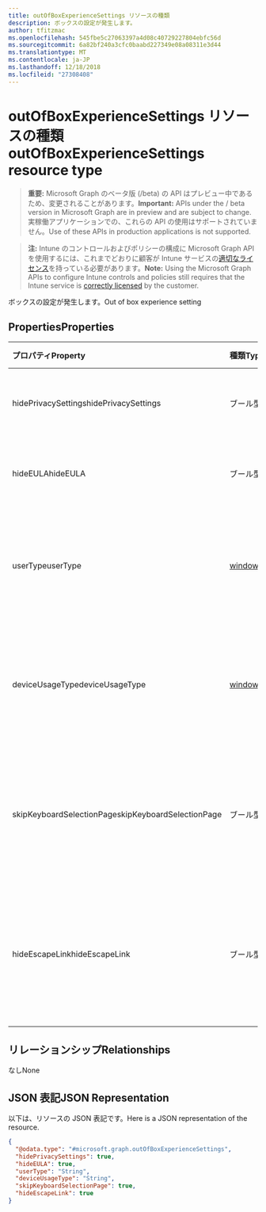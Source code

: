 ```yaml
---
title: outOfBoxExperienceSettings リソースの種類
description: ボックスの設定が発生します。
author: tfitzmac
ms.openlocfilehash: 545fbe5c27063397a4d08c40729227804ebfc56d
ms.sourcegitcommit: 6a82bf240a3cfc0baabd227349e08a08311e3d44
ms.translationtype: MT
ms.contentlocale: ja-JP
ms.lasthandoff: 12/18/2018
ms.locfileid: "27308408"
---
```

# <a name="outofboxexperiencesettings-resource-type"></a><span data-ttu-id="1b49d-103">outOfBoxExperienceSettings リソースの種類</span><span class="sxs-lookup"><span data-stu-id="1b49d-103">outOfBoxExperienceSettings resource type</span></span>

> <span data-ttu-id="1b49d-104">**重要:** Microsoft Graph のベータ版 (/beta) の API はプレビュー中であるため、変更されることがあります。</span><span class="sxs-lookup"><span data-stu-id="1b49d-104">**Important:** APIs under the / beta version in Microsoft Graph are in preview and are subject to change.</span></span> <span data-ttu-id="1b49d-105">実稼働アプリケーションでの、これらの API の使用はサポートされていません。</span><span class="sxs-lookup"><span data-stu-id="1b49d-105">Use of these APIs in production applications is not supported.</span></span>

> <span data-ttu-id="1b49d-106">**注:** Intune のコントロールおよびポリシーの構成に Microsoft Graph API を使用するには、これまでどおりに顧客が Intune サービスの[適切なライセンス](https://go.microsoft.com/fwlink/?linkid=839381)を持っている必要があります。</span><span class="sxs-lookup"><span data-stu-id="1b49d-106">**Note:** Using the Microsoft Graph APIs to configure Intune controls and policies still requires that the Intune service is [correctly licensed](https://go.microsoft.com/fwlink/?linkid=839381) by the customer.</span></span>

<span data-ttu-id="1b49d-107">ボックスの設定が発生します。</span><span class="sxs-lookup"><span data-stu-id="1b49d-107">Out of box experience setting</span></span>
## <a name="properties"></a><span data-ttu-id="1b49d-108">Properties</span><span class="sxs-lookup"><span data-stu-id="1b49d-108">Properties</span></span>
|<span data-ttu-id="1b49d-109">プロパティ</span><span class="sxs-lookup"><span data-stu-id="1b49d-109">Property</span></span>|<span data-ttu-id="1b49d-110">種類</span><span class="sxs-lookup"><span data-stu-id="1b49d-110">Type</span></span>|<span data-ttu-id="1b49d-111">説明</span><span class="sxs-lookup"><span data-stu-id="1b49d-111">Description</span></span>|
|:---|:---|:---|
|<span data-ttu-id="1b49d-112">hidePrivacySettings</span><span class="sxs-lookup"><span data-stu-id="1b49d-112">hidePrivacySettings</span></span>|<span data-ttu-id="1b49d-113">ブール型</span><span class="sxs-lookup"><span data-stu-id="1b49d-113">Boolean</span></span>|<span data-ttu-id="1b49d-114">ユーザーのプライバシー設定の表示と非表示を切り替える</span><span class="sxs-lookup"><span data-stu-id="1b49d-114">Show or hide privacy settings to user</span></span>|
|<span data-ttu-id="1b49d-115">hideEULA</span><span class="sxs-lookup"><span data-stu-id="1b49d-115">hideEULA</span></span>|<span data-ttu-id="1b49d-116">ブール型</span><span class="sxs-lookup"><span data-stu-id="1b49d-116">Boolean</span></span>|<span data-ttu-id="1b49d-117">ユーザーに使用許諾契約書の表示と非表示を切り替える</span><span class="sxs-lookup"><span data-stu-id="1b49d-117">Show or hide EULA to user</span></span>|
|<span data-ttu-id="1b49d-118">userType</span><span class="sxs-lookup"><span data-stu-id="1b49d-118">userType</span></span>|[<span data-ttu-id="1b49d-119">windowsUserType</span><span class="sxs-lookup"><span data-stu-id="1b49d-119">windowsUserType</span></span>](../resources/intune-enrollment-windowsusertype.md)|<span data-ttu-id="1b49d-120">ユーザーの種類です。</span><span class="sxs-lookup"><span data-stu-id="1b49d-120">Type of user.</span></span> <span data-ttu-id="1b49d-121">使用可能な値は、`administrator`、`standard` です。</span><span class="sxs-lookup"><span data-stu-id="1b49d-121">Possible values are: `administrator`, `standard`.</span></span>|
|<span data-ttu-id="1b49d-122">deviceUsageType</span><span class="sxs-lookup"><span data-stu-id="1b49d-122">deviceUsageType</span></span>|[<span data-ttu-id="1b49d-123">windowsDeviceUsageType</span><span class="sxs-lookup"><span data-stu-id="1b49d-123">windowsDeviceUsageType</span></span>](../resources/intune-enrollment-windowsdeviceusagetype.md)|<span data-ttu-id="1b49d-124">AAD の結合の認証の種類です。</span><span class="sxs-lookup"><span data-stu-id="1b49d-124">AAD join authentication type.</span></span> <span data-ttu-id="1b49d-125">使用可能な値は、`singleUser`、`shared` です。</span><span class="sxs-lookup"><span data-stu-id="1b49d-125">Possible values are: `singleUser`, `shared`.</span></span>|
|<span data-ttu-id="1b49d-126">skipKeyboardSelectionPage</span><span class="sxs-lookup"><span data-stu-id="1b49d-126">skipKeyboardSelectionPage</span></span>|<span data-ttu-id="1b49d-127">ブール型</span><span class="sxs-lookup"><span data-stu-id="1b49d-127">Boolean</span></span>|<span data-ttu-id="1b49d-128">かどうか、セット、キーボードの選択をスキップするページの言語と地域が設定されている場合</span><span class="sxs-lookup"><span data-stu-id="1b49d-128">If set, then skip the keyboard selection page if Language and Region are set</span></span>|
|<span data-ttu-id="1b49d-129">hideEscapeLink</span><span class="sxs-lookup"><span data-stu-id="1b49d-129">hideEscapeLink</span></span>|<span data-ttu-id="1b49d-130">ブール型</span><span class="sxs-lookup"><span data-stu-id="1b49d-130">Boolean</span></span>|<span data-ttu-id="1b49d-131">ユーザーでは、true に設定を別のアカウントでのサインインの会社経由で起動できない場合</span><span class="sxs-lookup"><span data-stu-id="1b49d-131">If set to true, then the user can't start over with different account, on company sign-in</span></span>|

## <a name="relationships"></a><span data-ttu-id="1b49d-132">リレーションシップ</span><span class="sxs-lookup"><span data-stu-id="1b49d-132">Relationships</span></span>
<span data-ttu-id="1b49d-133">なし</span><span class="sxs-lookup"><span data-stu-id="1b49d-133">None</span></span>
## <a name="json-representation"></a><span data-ttu-id="1b49d-134">JSON 表記</span><span class="sxs-lookup"><span data-stu-id="1b49d-134">JSON Representation</span></span>
<span data-ttu-id="1b49d-135">以下は、リソースの JSON 表記です。</span><span class="sxs-lookup"><span data-stu-id="1b49d-135">Here is a JSON representation of the resource.</span></span>
<!-- {
  "blockType": "resource",
  "@odata.type": "microsoft.graph.outOfBoxExperienceSettings"
}
-->
``` json
{
  "@odata.type": "#microsoft.graph.outOfBoxExperienceSettings",
  "hidePrivacySettings": true,
  "hideEULA": true,
  "userType": "String",
  "deviceUsageType": "String",
  "skipKeyboardSelectionPage": true,
  "hideEscapeLink": true
}
```





